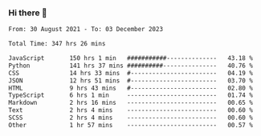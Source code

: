 ### Hi there 👋

<!--
**dominoto/dominoto** is a ✨ _special_ ✨ repository because its `README.md` (this file) appears on your GitHub profile.

Here are some ideas to get you started:

- 🔭 I’m currently working on ...
- 🌱 I’m currently learning ...
- 👯 I’m looking to collaborate on ...
- 🤔 I’m looking for help with ...
- 💬 Ask me about ...
- 📫 How to reach me: ...
- 😄 Pronouns: ...
- ⚡ Fun fact: ...
-->
<!--START_SECTION:waka-->

```txt
From: 30 August 2021 - To: 03 December 2023

Total Time: 347 hrs 26 mins

JavaScript       150 hrs 1 min   ###########--------------   43.18 %
Python           141 hrs 37 mins ##########---------------   40.76 %
CSS              14 hrs 33 mins  #------------------------   04.19 %
JSON             12 hrs 51 mins  #------------------------   03.70 %
HTML             9 hrs 43 mins   #------------------------   02.80 %
TypeScript       6 hrs 1 min     -------------------------   01.74 %
Markdown         2 hrs 16 mins   -------------------------   00.65 %
Text             2 hrs 4 mins    -------------------------   00.60 %
SCSS             2 hrs 4 mins    -------------------------   00.60 %
Other            1 hr 57 mins    -------------------------   00.57 %
```

<!--END_SECTION:waka-->
